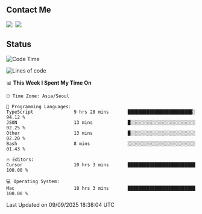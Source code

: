 ## Contact Me
<a href="https://instagram.com/_hongrok"><img src="https://img.shields.io/badge/Instagram-E4405F?style=for-the-badge&logo=Instagram&logoColor=white"/></a>&nbsp;
<img src="https://img.shields.io/badge/HongRok @hlog2e-5865F2?style=for-the-badge&logo=Discord&logoColor=white"/>&nbsp;

## Status

<!--START_SECTION:waka-->
![Code Time](http://img.shields.io/badge/Code%20Time-1%2C027%20hrs%2050%20mins-blue)

![Lines of code](https://img.shields.io/badge/From%20Hello%20World%20I%27ve%20Written-729.0%20thousand%20lines%20of%20code-blue)

📊 **This Week I Spent My Time On** 

```text
🕑︎ Time Zone: Asia/Seoul

💬 Programming Languages: 
TypeScript               9 hrs 28 mins       ████████████████████████░   94.12 % 
JSON                     13 mins             █░░░░░░░░░░░░░░░░░░░░░░░░   02.25 % 
Other                    13 mins             █░░░░░░░░░░░░░░░░░░░░░░░░   02.20 % 
Bash                     8 mins              ░░░░░░░░░░░░░░░░░░░░░░░░░   01.43 % 

🔥 Editors: 
Cursor                   10 hrs 3 mins       █████████████████████████   100.00 % 

💻 Operating System: 
Mac                      10 hrs 3 mins       █████████████████████████   100.00 % 
```


 Last Updated on 09/09/2025 18:38:04 UTC
<!--END_SECTION:waka-->
